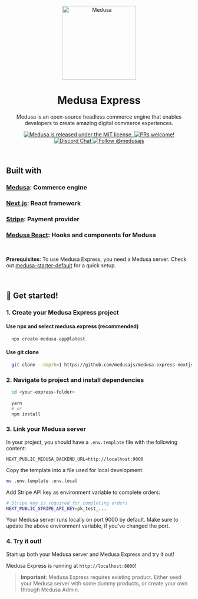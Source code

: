 <p align="center">
  <a href="https://medusajs.com/">
    <img alt="Medusa" src="https://i.imgur.com/Tk4Q9P3.png" width="200" />
  </a>
</p>
<h1 align="center">
  Medusa Express
</h1>
<p align="center">
Medusa is an open-source headless commerce engine that enables developers to create amazing digital commerce experiences.
</p>
<p align="center">
  <a href="https://github.com/medusajs/medusa/blob/master/LICENSE">
    <img src="https://img.shields.io/badge/license-MIT-blue.svg" alt="Medusa is released under the MIT license." />
  </a>
  <a href="https://github.com/medusajs/medusa/blob/master/CONTRIBUTING.md">
    <img src="https://img.shields.io/badge/PRs-welcome-brightgreen.svg?style=flat" alt="PRs welcome!" />
  </a>
  <a href="https://discord.gg/xpCwq3Kfn8">
    <img src="https://img.shields.io/badge/chat-on%20discord-7289DA.svg" alt="Discord Chat" />
  </a>
  <a href="https://twitter.com/intent/follow?screen_name=medusajs">
    <img src="https://img.shields.io/twitter/follow/medusajs.svg?label=Follow%20@medusajs" alt="Follow @medusajs" />
  </a>
</p>

<br/>

## Built with
### [Medusa](https://www.medusajs.com): Commerce engine
### [Next.js](https://nextjs.org/): React framework
### [Stripe](https://stripe.com/en-gb-dk): Payment provider
### [Medusa React](https://github.com/medusajs/medusa/tree/master/packages/medusa-react): Hooks and components for Medusa

<br/>

**Prerequisites**: To use Medusa Express, you need a Medusa server. Check out [medusa-starter-default](https://github.com/medusajs/medusa-starter-default) for a quick setup.

<br/>

## 🚀 Get started!

### 1. Create your Medusa Express project

#### Use npx and select medusa.express (recommended)
```zsh  
  npx create-medusa-app@latest
```

#### Use git clone
```zsh  
  git clone --depth=1 https://github.com/medusajs/medusa-express-nextjs medusa-express
```

### 2. Navigate to project and install dependencies

```zsh
  cd <your-express-folder>
  
  yarn
  # or
  npm install
```

### 3. Link your Medusa server

In your project, you should have a `.env.template` file with the following content:

```shell
NEXT_PUBLIC_MEDUSA_BACKEND_URL=http://localhost:9000
```

Copy the template into a file used for local development:
```zsh
mv .env.template .env.local
```

Add Stripe API key as environment variable to complete orders:
```zsh
# Stripe key is required for completing orders
NEXT_PUBLIC_STRIPE_API_KEY=pk_test_... 
```

Your Medusa server runs locally on port 9000 by default. Make sure to update the above environment variable, if you've changed the port.

### 4. Try it out!

Start up both your Medusa server and Medusa Express and try it out!

Medusa Express is running at `http://localhost:8000`!

> **Important**: Medusa Express requires existing product. Either seed your Medusa server with some dummy products, or create your own through Medusa Admin.
